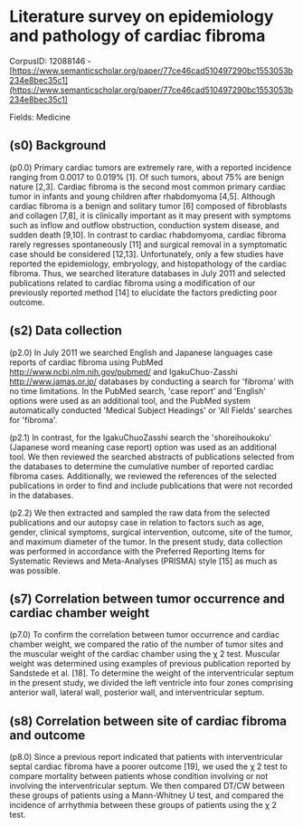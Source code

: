 # Literature survey on epidemiology and pathology of cardiac fibroma

CorpusID: 12088146 - [https://www.semanticscholar.org/paper/77ce46cad510497290bc1553053b234e8bec35c1](https://www.semanticscholar.org/paper/77ce46cad510497290bc1553053b234e8bec35c1)

Fields: Medicine

## (s0) Background
(p0.0) Primary cardiac tumors are extremely rare, with a reported incidence ranging from 0.0017 to 0.019% [1]. Of such tumors, about 75% are benign nature [2,3]. Cardiac fibroma is the second most common primary cardiac tumor in infants and young children after rhabdomyoma [4,5]. Although cardiac fibroma is a benign and solitary tumor [6] composed of fibroblasts and collagen [7,8], it is clinically important as it may present with symptoms such as inflow and outflow obstruction, conduction system disease, and sudden death [9,10]. In contrast to cardiac rhabdomyoma, cardiac fibroma rarely regresses spontaneously [11] and surgical removal in a symptomatic case should be considered [12,13]. Unfortunately, only a few studies have reported the epidemiology, embryology, and histopathology of the cardiac fibroma. Thus, we searched literature databases in July 2011 and selected publications related to cardiac fibroma using a modification of our previously reported method [14] to elucidate the factors predicting poor outcome.
## (s2) Data collection
(p2.0) In July 2011 we searched English and Japanese languages case reports of cardiac fibroma using PubMed http://www.ncbi.nlm.nih.gov/pubmed/ and IgakuChuo-Zasshi http://www.jamas.or.jp/ databases by conducting a search for 'fibroma' with no time limitations. In the PubMed search, 'case report' and 'English' options were used as an additional tool, and the PubMed system automatically conducted 'Medical Subject Headings' or 'All Fields' searches for 'fibroma'.

(p2.1) In contrast, for the IgakuChuoZasshi search the 'shoreihoukoku' (Japanese word meaning case report) option was used as an additional tool. We then reviewed the searched abstracts of publications selected from the databases to determine the cumulative number of reported cardiac fibroma cases. Additionally, we reviewed the references of the selected publications in order to find and include publications that were not recorded in the databases.

(p2.2) We then extracted and sampled the raw data from the selected publications and our autopsy case in relation to factors such as age, gender, clinical symptoms, surgical intervention, outcome, site of the tumor, and maximum diameter of the tumor. In the present study, data collection was performed in accordance with the Preferred Reporting Items for Systematic Reviews and Meta-Analyses (PRISMA) style [15] as much as was possible.
## (s7) Correlation between tumor occurrence and cardiac chamber weight
(p7.0) To confirm the correlation between tumor occurrence and cardiac chamber weight, we compared the ratio of the number of tumor sites and the muscular weight of the cardiac chamber using the χ 2 test. Muscular weight was determined using examples of previous publication reported by Sandstede et al. [18]. To determine the weight of the interventricular septum in the present study, we divided the left ventricle into four zones comprising anterior wall, lateral wall, posterior wall, and interventricular septum.
## (s8) Correlation between site of cardiac fibroma and outcome
(p8.0) Since a previous report indicated that patients with interventricular septal cardiac fibroma have a poorer outcome [19], we used the χ 2 test to compare mortality between patients whose condition involving or not involving the interventricular septum. We then compared DT/CW between these groups of patients using a Mann-Whitney U test, and compared the incidence of arrhythmia between these groups of patients using the χ 2 test.
